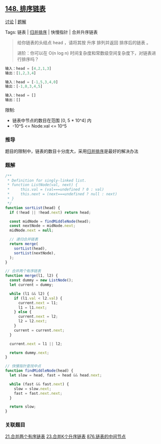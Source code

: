 ## [148. 排序链表](https://leetcode-cn.com/problems/sort-list/)

[讨论](https://leetcode-cn.com/problems/sort-list/comments/) | [题解](https://leetcode-cn.com/problems/sort-list/solution/)

Tags: 链表 | [归并排序](../algorithm/排序/归并排序.md) | 快慢指针 | 合并升序链表

> 给你链表的头结点 head ，请将其按 升序 排列并返回 排序后的链表 。
>
> 进阶：你可以在 O(n log n) 时间复杂度和常数级空间复杂度下，对链表进行排序吗？

```js
输入：head = [4,2,1,3]
输出：[1,2,3,4]

输入：head = [-1,5,3,4,0]
输出：[-1,0,3,4,5]

输入：head = []
输出：[]
```

限制:
- 链表中节点的数目在范围 [0, 5 * 10^4] 内
- -10^5 <= Node.val <= 10^5

### 推导
题目的限制中，链表的数目十分庞大，采用[归并排序](../algorithm/排序/归并排序.md)是最好的解决办法

### 题解
```js
/**
 * Definition for singly-linked list.
 * function ListNode(val, next) {
 *     this.val = (val===undefined ? 0 : val)
 *     this.next = (next===undefined ? null : next)
 * }
 */
function sortList(head) {
  if (!head || !head.next) return head;

  const midNode = findMiddleNode(head);
  const nextNode = midNode.next;
  midNode.next = null;

  // 递归合并链表
  return merge(
    sortList(head),
    sortList(nextNode),
  );
}

// 合并两个有序链表
function merge(l1, l2) {
  const dummy = new ListNode();
  let current = dummy;

  while (l1 && l2) {
    if (l1.val < l2.val) {
      current.next = l1;
      l1 = l1.next;
    } else {
      current.next = l2;
      l2 = l2.next;
    }
    current = current.next;
  }

  current.next = l1 || l2;

  return dummy.next;
}

// 快慢指针查找中点
function findMiddleNode(head) {
  let slow = head, fast = head && head.next;

  while (fast && fast.next) {
    slow = slow.next;
    fast = fast.next.next;
  }

  return slow;
}
```

### 关联题目
[21.合并两个有序链表](./21.合并两个有序链表.md)
[23.合并K个升序链表](./23.合并K个升序链表.md)
[876.链表的中间节点](./876.链表的中间节点.md)